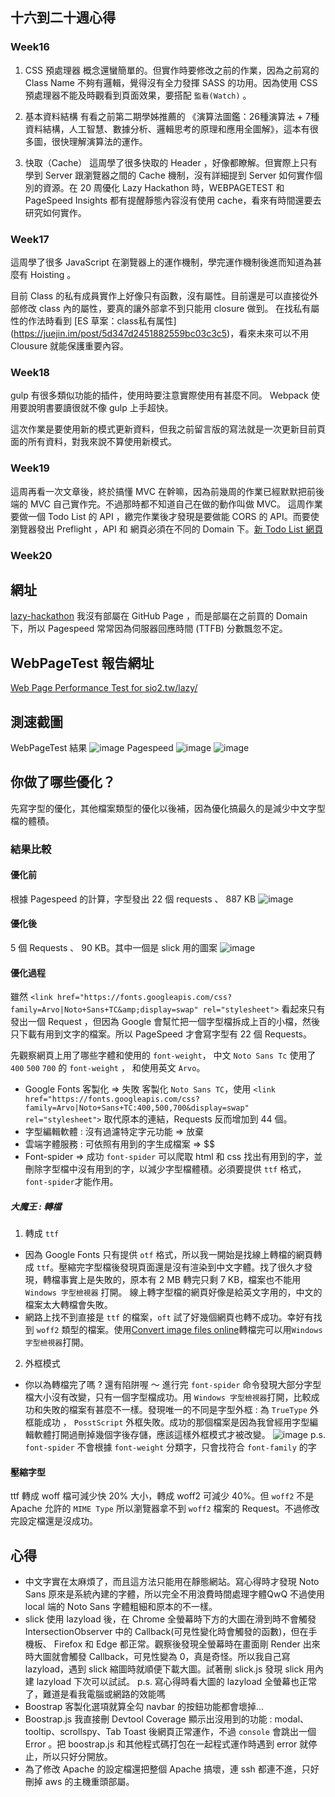 ## 十六到二十週心得
### Week16
1. CSS 預處理器
概念還蠻簡單的。但實作時要修改之前的作業，因為之前寫的 Class Name 不夠有邏輯，覺得沒有全力發揮 SASS 的功用。因為使用 CSS 預處理器不能及時觀看到頁面效果，要搭配 `監看(Watch)` 。

2. 基本資料結構
有看之前第二期學姊推薦的 《演算法圖鑑：26種演算法 + 7種資料結構，人工智慧、數據分析、邏輯思考的原理和應用全圖解》，這本有很多圖，很快理解演算法的運作。

3. 快取（Cache）
這周學了很多快取的 Header ，好像都瞭解。但實際上只有學到 Server 跟瀏覽器之間的 Cache 機制，沒有詳細提到 Server 如何實作個別的資源。在 20 周優化 Lazy Hackathon 時，WEBPAGETEST 和 PageSpeed Insights 都有提醒靜態內容沒有使用 cache，看來有時間還要去研究如何實作。

### Week17
這周學了很多 JavaScript 在瀏覽器上的運作機制，學完運作機制後進而知道為甚麼有 Hoisting 。

目前 Class 的私有成員實作上好像只有函數，沒有屬性。目前還是可以直接從外部修改 class 內的屬性，要真的讓外部拿不到只能用 closure 做到。
在找私有屬性的作法時看到 [ES 草案：class私有属性] (https://juejin.im/post/5d347d2451882559bc03c3c5)，看來未來可以不用 Clousure 就能保護重要內容。

### Week18
gulp 有很多類似功能的插件，使用時要注意實際使用有甚麼不同。
Webpack 使用要說明書要讀很就不像 gulp 上手超快。

這次作業是要使用新的模式更新資料，但我之前留言版的寫法就是一次更新目前頁面的所有資料，對我來說不算使用新模式。

### Week19
這周再看一次文章後，終於搞懂 MVC 在幹嘛，因為前幾周的作業已經默默把前後端的 MVC 自己實作完。不過那時都不知道自己在做的動作叫做 MVC。
這周作業要做一個 Todo List 的 API ，繳完作業後才發現是要做能 CORS 的 API。而要使瀏覽器發出 Preflight ，API 和 網頁必須在不同的 Domain 下。[新 Todo List 網頁](http://mentor-program.co/group6/lagom0327/week19/)

### Week20

## 網址
[lazy-hackathon](http://sio2.tw/lazy/)
我沒有部屬在 GitHub Page ，而是部屬在之前買的 Domain 下，所以 Pagespeed 常常因為伺服器回應時間 (TTFB) 分數飄忽不定。


## WebPageTest 報告網址
[Web Page Performance Test for
sio2.tw/lazy/](https://www.webpagetest.org/result/191113_1Q_81dbefe72ed7b804591b190d7be8a044/)


## 測速截圖
WebPageTest 結果
![image](https://user-images.githubusercontent.com/49493665/68730106-bb4a4a80-0606-11ea-9247-84a8a29b44f6.png)
Pagespeed 
![image](https://user-images.githubusercontent.com/49493665/68730178-e6349e80-0606-11ea-9e25-dfc4feac16d9.png)
![image](https://user-images.githubusercontent.com/49493665/68730237-10865c00-0607-11ea-90ae-cf7ccc927474.png)



## 你做了哪些優化？
先寫字型的優化，其他檔案類型的優化以後補，因為優化搞最久的是減少中文字型檔的體積。
### 結果比較
#### 優化前
根據 Pagespeed 的計算，字型發出 22 個 requests 、 887 KB
![image](https://user-images.githubusercontent.com/49493665/68730370-7ffc4b80-0607-11ea-9ae3-12052f3d4a4d.png)
#### 優化後
5 個 Requests 、 90 KB。其中一個是 slick 用的圖案
![image](https://user-images.githubusercontent.com/49493665/68730649-4d9f1e00-0608-11ea-92e7-1b3c5bf7d609.png)

#### 優化過程
雖然 `<link href="https://fonts.googleapis.com/css?family=Arvo|Noto+Sans+TC&amp;display=swap" rel="stylesheet">` 看起來只有發出一個 Request ，但因為 Google 會幫忙把一個字型檔拆成上百的小檔，然後只下載有用到文字的檔案。所以 PageSpeed 才會寫字型有 22 個 Requests。

先觀察網頁上用了哪些字體和使用的 `font-weight`， 中文 `Noto Sans Tc` 使用了 `400` `500` `700` 的 `font-weight` ， 和使用英文 `Arvo`。

-  Google Fonts 客製化 => 失敗
客製化 `Noto Sans TC`，使用 `<link href="https://fonts.googleapis.com/css?family=Arvo|Noto+Sans+TC:400,500,700&display=swap" rel="stylesheet">` 取代原本的連結，Requests 反而增加到 44 個。
- 字型編輯軟體 : 沒有過濾特定字元功能 => 放棄
- 雲端字體服務 : 可依照有用到的字生成檔案 => $$
- Font-spider => 成功
`font-spider` 可以爬取 html 和 css 找出有用到的字，並刪除字型檔中沒有用到的字，以減少字型檔體積。必須要提供 `ttf` 格式，`font-spider`才能作用。
##### 大魔王 : 轉檔
1. 轉成 `ttf` 
  - 因為 Google Fonts 只有提供 `otf` 格式，所以我一開始是找線上轉檔的網頁轉成 `ttf`。壓縮完字型檔後發現頁面還是沒有渲染到中文字體。找了很久才發現，轉檔事實上是失敗的，原本有 2 MB 轉完只剩 7 KB，檔案也不能用 `Windows 字型檢視器` 打開。 線上轉字型檔的網頁好像是給英文字用的，中文的檔案太大轉檔會失敗。
  - 網路上找不到直接是 `ttf` 的檔案，`oft` 試了好幾個網頁也轉不成功。幸好有找到 `woff2` 類型的檔案。使用[Convert image files online](https://www.aconvert.com/image/woff2-to-ttf/)轉檔完可以用`Windows 字型檢視器`打開。
2. 外框模式
  - 你以為轉檔完了嗎 ? 還有陷阱喔 ～
      進行完  `font-spider` 命令發現大部分字型檔大小沒有改變，只有一個字型檔成功。用 `Windows 字型檢視器`打開，比較成功和失敗的檔案有甚麼不一樣。發現唯一的不同是字型外框 :
      為 `TrueType` 外框能成功 ， `PosstScript` 外框失敗。成功的那個檔案是因為我曾經用字型編輯軟體打開過刪掉幾個字後存儲，應該這樣外框模式才被改變。
    ![image](https://user-images.githubusercontent.com/49493665/68732821-c05fc780-060f-11ea-9539-4e15b26ccf0a.png)
p.s. `font-spider` 不會根據 `font-weight` 分類字，只會找符合 `font-family` 的字
#### 壓縮字型
ttf 轉成 woff 檔可減少快 20% 大小，轉成 woff2 可減少 40%。但 `woff2` 不是 Apache 允許的 `MIME Type` 所以瀏覽器拿不到 `woff2` 檔案的 Request。不過修改完設定檔還是沒成功。

## 心得
- 中文字實在太麻煩了，而且這方法只能用在靜態網站。寫心得時才發現 Noto Sans 原來是系統內建的字體，所以完全不用浪費時間處理字體QwQ 不過使用 local 端的 Noto Sans 字體粗細和原本的不一樣。
- slick 使用 lazyload 後，在 Chrome 全螢幕時下方的大圖在滑到時不會觸發 IntersectionObserver 中的 Callback(可見性變化時會觸發的函數)，但在手機板、 Firefox 和 Edge 都正常。觀察後發現全螢幕時在畫面剛 Render 出來時大圖就會觸發 Callback，可見性變為 0，真是奇怪。所以我自己寫 lazyload，遇到 slick 縮圖時就順便下載大圖。試著刪 slick.js 發現 slick 用內建 lazyload 下次可以試試。 
p.s. 寫心得時看大圖的 lazyload 全螢幕也正常了，難道是看我電腦或網路的效能嗎
- Boostrap 客製化選項就算全勾 navbar 的按鈕功能都會壞掉...
- Boostrap.js 我直接刪 Devtool Coverage 顯示出沒用到的功能 : modal、tooltip、scrollspy、Tab Toast 後網頁正常運作，不過 `console` 會跳出一個 Error 。把 boostrap.js 和其他程式碼打包在一起程式運作時遇到 error 就停止，所以只好分開放。
- 為了修改 Apache 的設定檔還把整個 Apache 搞壞，連 ssh 都連不進，只好刪掉 aws 的主機重頭部屬。

